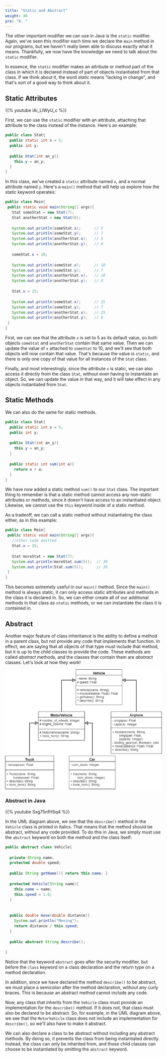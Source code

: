 ```yaml
---
title: "Static and Abstract"
weight: 40
pre: "8. "
---
```

The other important modifier we can use in Java is the `static` modifier. Again, we've seen this modifier each time we declare the `main` method in our programs, but we haven't really been able to discuss exactly what it means. Thankfully, we now have the knowledge we need to talk about the `static` modifier.

In essence, the `static` modifier makes an attribute or method part of the class in which it is declared instead of part of objects instantiated from that class. If we think about it, the word _static_ means "lacking in change", and that's sort of a good way to think about it. 

## Static Attributes

{{% youtube iAi_LIWyU_c %}}

First, we can use the `static` modifier with an attribute, attaching that attribute to the class instead of the instance. Here's an example:

```java
public class Stat{
  public static int x = 5;
  public int y;
  
  public Stat(int an_y){
    this.y = an_y;
  }
}
```

In this class, we've created a `static` attribute named `x`, and a normal attribute named `y`. Here's a `main()` method that will help us explore how the static keyword operates:

```java
public class Main{
 public static void main(String[] args){
   Stat someStat = new Stat(7);
   Stat anotherStat = new Stat(8);
   
   System.out.println(someStat.x);      // 5
   System.out.println(someStat.y);      // 7
   System.out.println(anotherStat.x);   // 5
   System.out.println(anotherStat.y);   // 8
   
   someStat.x = 10;
   
   System.out.println(someStat.x);      // 10
   System.out.println(someStat.y);      // 7
   System.out.println(anotherStat.x);   // 10
   System.out.println(anotherStat.y);   // 8
   
   Stat.x = 25;
   
   System.out.println(someStat.x);      // 25
   System.out.println(someStat.y);      // 7
   System.out.println(anotherStat.x);   // 25
   System.out.println(anotherStat.y);   // 8
 } 
}
```

First, we can see that the attribute `x` is set to 5 as its default value, so both objects `someStat` and `anotherStat` contain that same value. Then we can update the value of `x` attached to `someStat` to 10, and we'll see that both objects will now contain that value. That's because the value is `static`, and there is only one copy of that value for all instances of the `Stat` class. 

Finally, and most interestingly, since the attribute `x` is static, we can also access it directly from the class `Stat`, without even having to instantiate an object. So, we can update the value in that way, and it will take effect in any objects instantiated from `Stat`. 

## Static Methods

We can also do the same for static methods. 

```java
public class Stat{
  public static int x = 5;
  public int y;
  
  public Stat(int an_y){
    this.y = an_y;
  }
  
  public static int sum(int a){
    return x + a;
  }
}
```

We have now added a static method `sum()` to our `Stat` class. The important thing to remember is that a static method cannot access any non-static attributes or methods, since it doesn't have access to an instantiated object. Likewise, we cannot use the `this` keyword inside of a static method. 

As a tradeoff, we can call a static method without instantiating the class either, as in this example:

```java
public class Main{
 public static void main(String[] args){
   //other code omitted
   Stat.x = 25;
   
   Stat moreStat = new Stat(7);
   System.out.println(moreStat.sum(5));  // 30
   System.out.println(Stat.sum(5));      // 30
 }
}
```

This becomes extremely useful in our `main()` method. Since the `main()` method is always static, it can only access static attributes and methods in the class it is declared in. So, we can either create all of our additional methods in that class as `static` methods, or we can instantiate the class it is contained in.

## Abstract

Another major feature of class inheritance is the ability to define a method in a parent class, but not provide any code that implements that function. In effect, we are saying that all objects of that type must include that method, but it is up to the child classes to provide the code. These methods are called _abstract_ methods, and the classes that contain them are _abstract_ classes. Let's look at how they work!

![Vehicle UML Diagram](/images/2/2.17.j.8.uml.png)

### Abstract in Java

{{% youtube Sxg75nfH5q4 %}}

In the UML diagram above, we see that the `describe()` method in the `Vehicle` class is printed in italics. That means that the method should be abstract, without any code provided. To do this in Java, we simply must use the `abstract` keyword on both the method and the class itself:

```java
public abstract class Vehicle{
  
  private String name;
  protected double speed;
 
  public String getName(){ return this.name; }
  
  protected Vehicle(String name){
    this.name = name;
    this.speed = 1.0;
  }
 
  
  public double move(double distance){
    System.out.println("Moving");
    return distance / this.speed;
  }
  
  public abstract String describe();
  
}
```

Notice that the keyword `abstract` goes after the security modifier, but before the `class` keyword on a class declaration and the return type on a method declaration.  

In addition, since we have declared the method `describe()` to be abstract, we must place a semicolon after the method declaration, without any curly braces. This is because an abstract method cannot include any code. 

Now, any class that inherits from the `Vehicle` class must provide an implementation for the `describe()` method. If it does not, that class must also be declared to be abstract. So, for example, in the UML diagram above, we see that the `MotorVehicle` class does not include an implementation for `describe()`, so we'll also have to make it abstract. 

We can also declare a class to be abstract without including any abstract methods. By doing so, it prevents the class from being instantiated directly. Instead, the class can only be inherited from, and those child classes can choose to be instantiated by omitting the `abstract` keyword.
